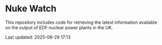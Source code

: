 # Nuke Watch

This repository includes code for retrieving the latest information available on the output of EDF nuclear power plants in the UK.

Last updated: 2025-08-29 17:13